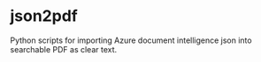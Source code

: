 # json2pdf
Python scripts for importing Azure document intelligence json into searchable PDF as clear text.
